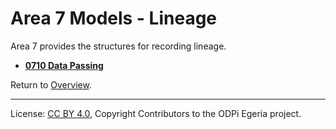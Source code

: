 <!-- SPDX-License-Identifier: CC-BY-4.0 -->
<!-- Copyright Contributors to the ODPi Egeria project. -->

# Area 7 Models - Lineage

Area 7 provides the structures for recording lineage.

* **[0710 Data Passing](0710-Data-Passing.md)**


Return to [Overview](README.md).

----
License: [CC BY 4.0](https://creativecommons.org/licenses/by/4.0/),
Copyright Contributors to the ODPi Egeria project.
